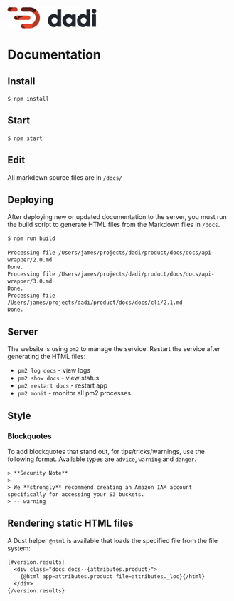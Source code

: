 <img src="./workspace/public/dadi-colour.svg" width="200">

# Documentation

## Install

`$ npm install`

## Start

`$ npm start`

## Edit

All markdown source files are in `/docs/`

## Deploying

After deploying new or updated documentation to the server, you must run the build script to generate HTML files from the Markdown files in `/docs`.

```
$ npm run build

Processing file /Users/james/projects/dadi/product/docs/docs/api-wrapper/2.0.md
Done.
Processing file /Users/james/projects/dadi/product/docs/docs/api-wrapper/3.0.md
Done.
Processing file /Users/james/projects/dadi/product/docs/docs/cli/2.1.md
Done.
```

## Server

The website is using `pm2` to manage the service. Restart the service after generating the HTML files:

* `pm2 log docs` - view logs
* `pm2 show docs` - view status
* `pm2 restart docs` - restart app
* `pm2 monit` - monitor all pm2 processes


## Style

### Blockquotes

To add blockquotes that stand out, for tips/tricks/warnings, use the following format. Available types are `advice`, `warning` and `danger`.

```
> **Security Note**
> 
> We **strongly** recommend creating an Amazon IAM account specifically for accessing your S3 buckets.
> -- warning
```

## Rendering static HTML files

A Dust helper `@html` is available that loads the specified file from the file system:

```
{#version.results}
  <div class="docs docs--{attributes.product}">
    {@html app=attributes.product file=attributes._loc}{/html}
  </div>
{/version.results}
```


